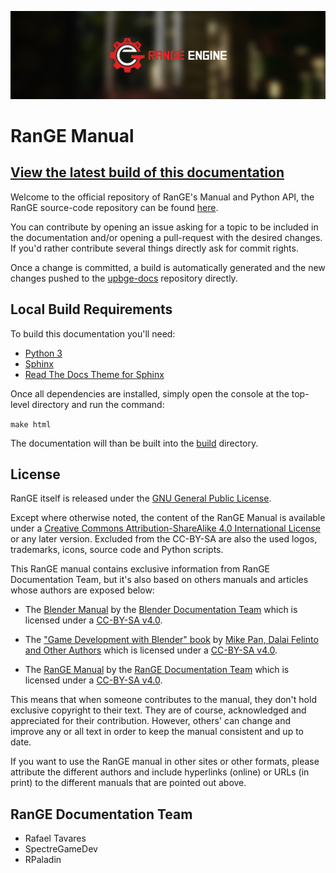 ![](GitHub_Readme1.png)

# RanGE Manual

## [View the latest build of this documentation](https://upbge.org/docs/latest/manual/index.html)

Welcome to the official repository of RanGE's Manual and Python API, the RanGE source-code repository can be found [here](https://github.com/UPBGE/blender).

You can contribute by opening an issue asking for a topic to be included in the documentation and/or opening a pull-request with the desired changes.
If you'd rather contribute several things directly ask for commit rights. 

Once a change is committed, a build is automatically generated and the new changes pushed to the [upbge-docs](https://upbge.org/docs/latest/manual) repository directly.

## Local Build Requirements
To build this documentation you'll need:
- [Python 3](https://www.python.org/)
- [Sphinx](https://pypi.org/project/Sphinx/)
- [Read The Docs Theme for Sphinx](https://pypi.org/project/sphinx_rtd_theme/)

Once all dependencies are installed, simply open the console at the top-level directory and run the command:

`make html`

The documentation will than be built into the [build](https://github.com/upbge/upbge-docs-build) directory.

## License


RanGE itself is released under the [GNU General Public License](http://www.gnu.org/copyleft/gpl.html).

Except where otherwise noted, the content of the RanGE Manual is available under a
[Creative Commons Attribution-ShareAlike 4.0 International License](https://creativecommons.org/licenses/by-sa/4.0/)
or any later version. Excluded from the CC-BY-SA are also the used logos, trademarks, 
icons, source code and Python scripts.

This RanGE manual contains exclusive information from RanGE Documentation Team, but it's also based on others manuals and articles whose authors are exposed below:

- The [Blender Manual](https://docs.blender.org/manual/en/dev/) by the [Blender Documentation Team](https://developer.blender.org/project/profile/53/) which is licensed under a [CC-BY-SA v4.0](https://creativecommons.org/licenses/by-sa/4.0/).

- The ["Game Development with Blender" book](https://github.com/mikepan/GameEngineBook) by [Mike Pan, Dalai Felinto and Other Authors](https://github.com/mikepan/GameEngineBook#credits) which is licensed under a [CC-BY-SA v4.0](https://creativecommons.org/licenses/by-sa/4.0/).

- The [RanGE Manual](https://upbge.org/manual/index.html) by the [RanGE Documentation Team](https://github.com/UPBGE/UPBGE-Docs##upbge-documentation-team) which is licensed under a [CC-BY-SA v4.0](https://creativecommons.org/licenses/by-sa/4.0/).

This means that when someone contributes to the manual, they don't hold exclusive copyright to their 
text. They are of course, acknowledged and appreciated for their contribution. However, others' can change and improve any or all text in order to keep the manual consistent and up to date.

If you want to use the RanGE manual in other sites or other formats, please attribute the 
different authors and include hyperlinks (online) or URLs (in print) to the different 
manuals that are pointed out above.

## RanGE Documentation Team
- Rafael Tavares
- SpectreGameDev
- RPaladin
